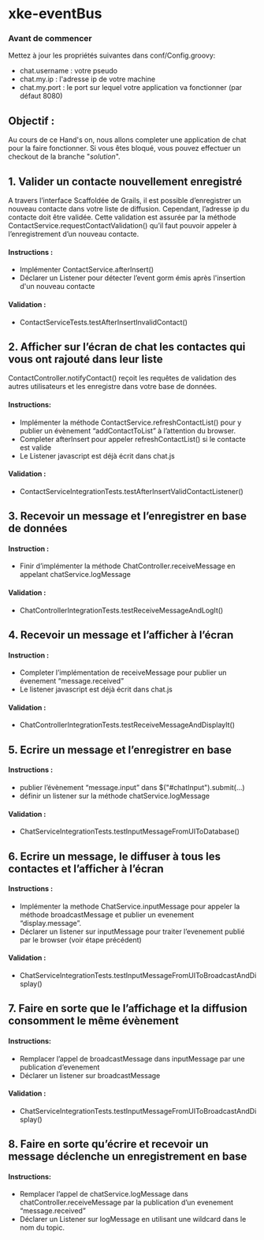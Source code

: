 # xke-eventBus #

### Avant de commencer ###

Mettez à jour les propriétés suivantes dans conf/Config.groovy:
 * chat.username : votre pseudo 
 * chat.my.ip : l'adresse ip de votre machine
 * chat.my.port : le port sur lequel votre application va fonctionner (par défaut 8080)


## Objectif : ##

Au cours de ce Hand's on, nous allons completer une application de chat pour la faire fonctionner.
Si vous êtes bloqué, vous pouvez effectuer un checkout de la branche "*solution*".


## 1. Valider un contacte nouvellement enregistré ##

A travers l’interface Scaffoldée de Grails, il est possible d’enregistrer un nouveau contacte dans votre liste de diffusion. 
Cependant, l’adresse ip du contacte doit être validée.
Cette validation est assurée par la méthode ContactService.requestContactValidation() qu’il faut pouvoir appeler à l’enregistrement d’un nouveau contacte.

#### Instructions : ####
 * Implémenter ContactService.afterInsert()
 * Déclarer un Listener pour détecter l’event gorm émis après l'insertion d'un nouveau contacte

#### Validation : ####
 * ContactServiceTests.testAfterInsertInvalidContact()




## 2. Afficher sur l’écran de chat les contactes qui vous ont rajouté dans leur liste ##
ContactController.notifyContact() reçoit les requêtes de validation des autres utilisateurs et les enregistre dans votre base de données.

#### Instructions: ####
 * Implémenter la méthode ContactService.refreshContactList() pour y publier un évènement “addContactToList” à l’attention du browser.
 * Completer afterInsert pour appeler refreshContactList() si le contacte est valide
 * Le Listener javascript est déjà écrit dans chat.js

#### Validation : ####
 * ContactServiceIntegrationTests.testAfterInsertValidContactListener()



## 3. Recevoir un message et l’enregistrer en base de données ##

#### Instruction : ####
 * Finir d’implémenter la méthode ChatController.receiveMessage en appelant chatService.logMessage


#### Validation : ####
 * ChatControllerIntegrationTests.testReceiveMessageAndLogIt()




## 4. Recevoir un message et l’afficher à l’écran ##

#### Instruction : ####
 * Completer l’implémentation de receiveMessage pour publier un évenement “message.received”
 * Le listener javascript est déjà écrit dans chat.js

#### Validation : ####
* ChatControllerIntegrationTests.testReceiveMessageAndDisplayIt()



## 5. Ecrire un message et l’enregistrer en base ##

#### Instructions : ####
 * publier l’évènement “message.input” dans $("#chatInput").submit(...)
 * définir un listener sur la méthode chatService.logMessage

#### Validation : ####
 * ChatServiceIntegrationTests.testInputMessageFromUIToDatabase()




## 6. Ecrire un message, le diffuser à tous les contactes et l’afficher à l’écran ##

#### Instructions : ####
 * Implémenter la methode ChatService.inputMessage pour appeler la méthode broadcastMessage et publier un evenement “display.message”.
 * Déclarer un listener sur inputMessage pour traiter l’evenement publié par le browser (voir étape précédent)

#### Validation : ####
 * ChatServiceIntegrationTests.testInputMessageFromUIToBroadcastAndDisplay()




## 7. Faire en sorte que le l’affichage et la diffusion consomment le même évènement ##

#### Instructions: ####
 * Remplacer  l’appel de broadcastMessage dans inputMessage par une publication d’evenement
 * Déclarer un listener sur broadcastMessage

#### Validation : ####
 * ChatServiceIntegrationTests.testInputMessageFromUIToBroadcastAndDisplay()




## 8. Faire en sorte qu’écrire et recevoir un message déclenche un enregistrement en base ##

#### Instructions: ####
 * Remplacer l’appel de chatService.logMessage dans chatController.receiveMessage par la publication d’un evenement “message.received”
 * Déclarer un Listener sur logMessage en utilisant une wildcard dans le nom du topic.


